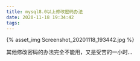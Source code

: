 ```yaml
---
title: mysql8.0以上修改密码办法
date: 2020-11-18 19:34:42
tags:
---
```

{% asset_img Screenshot_20201118_193442.jpg %}

其他修改密码的办法完全不能用，又是受苦的一小时...
